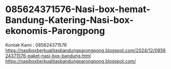 # 085624371576-Nasi-box-hemat-Bandung-Katering-Nasi-box-ekonomis-Parongpong
Kontak Kami : 085624371576  https://nasiboxberkualitasbandungparongpong.blogspot.com/2024/12/085624371576-paket-nasi-box-bandung.html  https://nasiboxberkualitasbandungparongpong.blogspot.com/
